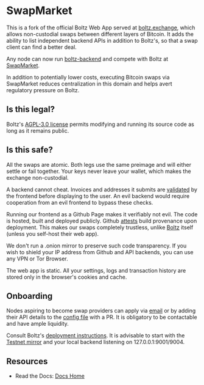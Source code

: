 # SwapMarket

This is a fork of the official Boltz Web App served at [boltz.exchange](https://boltz.exchange/), which allows non-custodial swaps between different layers of Bitcoin. It adds the ability to list independent backend APIs in addition to Boltz's, so that a swap client can find a better deal. 

Any node can now run [boltz-backend](https://github.com/BoltzExchange/boltz-backend) and compete with Boltz at [SwapMarket](https://swapmarket.github.io).

In addition to potentially lower costs, executing Bitcoin swaps via SwapMarket reduces centralization in this domain and helps avert regulatory pressure on Boltz.

## Is this legal?

Boltz's [AGPL-3.0 license](https://github.com/BoltzExchange/boltz-web-app/blob/main/LICENSE) permits modifying and running its source code as long as it remains public.

## Is this safe?

All the swaps are atomic. Both legs use the same preimage and will either settle or fail together. Your keys never leave your wallet, which makes the exchange non-custodial.

A backend cannot cheat. Invoices and addresses it submits are [validated](https://github.com/SwapMarket/swapmarket.github.io/blob/dbc5ab9684c26cafa4a35ac49f9f2c8475ce5fb3/src/components/AddressInput.tsx#L28) by the frontend before displaying to the user. An evil backend would require cooperation from an evil frontend to bypass these checks. 

Running our frontend as a Github Page makes it verifiably not evil. The code is hosted, built and deployed publicly. Github [attests](https://github.com/SwapMarket/swapmarket.github.io/attestations) build provenance upon deployment. This makes our swaps completely trustless, unlike [Boltz](https://boltz.exchange) itself (unless you self-host their web app).

We don't run a .onion mirror to preserve such code transparency. If you wish to shield your IP address from Github and API backends, you can use any VPN or Tor Browser. 

The web app is static. All your settings, logs and transaction history are stored only in the browser's cookies and cache.

## Onboarding

Nodes aspiring to become swap providers can apply via [email](mailto:swapmarket.wizard996@passinbox.com) or by adding their API details to the [config file](https://github.com/SwapMarket/swapmarket.github.io/blob/main/src/configs/mainnet.json) with a PR. It is obligatory to be contactable and have ample liquidity. 

Consult Boltz's [deployment instructions](https://github.com/BoltzExchange/boltz-backend/blob/master/docs/deployment.md). It is advisable to start with the [Testnet mirror](https://swapmarket.github.io/testnet) and your local backend listening on 127.0.0.1:9001/9004.

## Resources

* Read the Docs: [Docs Home](https://docs.boltz.exchange/)
